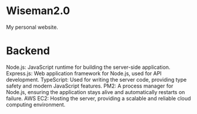 # Wiseman2.0

My personal website. 
# Backend
Node.js: JavaScript runtime for building the server-side application.
Express.js: Web application framework for Node.js, used for API development.
TypeScript: Used for writing the server code, providing type safety and modern JavaScript features.
PM2: A process manager for Node.js, ensuring the application stays alive and automatically restarts on failure.
AWS EC2: Hosting the server, providing a scalable and reliable cloud computing environment.

